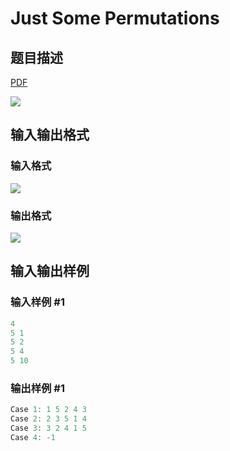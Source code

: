 # Just Some Permutations

## 题目描述

[problemUrl]: https://uva.onlinejudge.org/index.php?option=com_onlinejudge&Itemid=8&category=279&page=show_problem&problem=3924

[PDF](https://uva.onlinejudge.org/external/124/p12480.pdf)

![](https://cdn.luogu.com.cn/upload/vjudge_pic/UVA12480/6bf2e1b058a553208fc95af92b2f0cc02dff3efc.png)

## 输入输出格式

### 输入格式

![](https://cdn.luogu.com.cn/upload/vjudge_pic/UVA12480/b2a3e38875f155ffac1f602262de2777338f0fbf.png)

### 输出格式

![](https://cdn.luogu.com.cn/upload/vjudge_pic/UVA12480/94a2d05ed7f4b83e40023749b43fa8968d93b4f8.png)

## 输入输出样例

### 输入样例 #1

```cpp
4
5 1
5 2
5 4
5 10
```


### 输出样例 #1

```cpp
Case 1: 1 5 2 4 3
Case 2: 2 3 5 1 4
Case 3: 3 2 4 1 5
Case 4: -1
```



